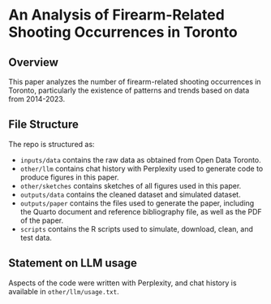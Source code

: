 # An Analysis of Firearm-Related Shooting Occurrences in Toronto

## Overview

This paper analyzes the number of firearm-related shooting occurrences in Toronto, particularly the existence of patterns and trends based on data from 2014-2023.

## File Structure

The repo is structured as:

-   `inputs/data` contains the raw data as obtained from Open Data Toronto.
-   `other/llm` contains chat history with Perplexity used to generate code to produce figures in this paper.
-   `other/sketches` contains sketches of all figures used in this paper.
-   `outputs/data` contains the cleaned dataset and simulated dataset.
-   `outputs/paper` contains the files used to generate the paper, including the Quarto document and reference bibliography file, as well as the PDF of the paper.
-   `scripts` contains the R scripts used to simulate, download, clean, and test data.

## Statement on LLM usage

Aspects of the code were written with Perplexity, and chat history is available in `other/llm/usage.txt`.